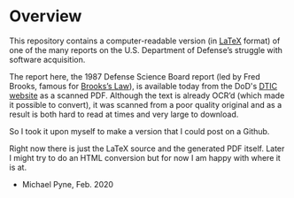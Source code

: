 # Overview

This repository contains a computer-readable version (in
[LaTeX](https://www.tug.org/texlive/) format) of one of the many reports on the
U.S. Department of Defense’s struggle with software acquisition.

The report here, the 1987 Defense Science Board report (led by Fred Brooks,
famous for [Brooks’s Law](https://en.wikipedia.org/wiki/Brooks%27s_law)), is
available today from the DoD's [DTIC
website](https://apps.dtic.mil/dtic/tr/fulltext/u2/a188561.pdf) as a scanned
PDF. Although the text is already OCR’d (which made it possible to convert), it
was scanned from a poor quality original and as a result is both hard to read
at times and very large to download.

So I took it upon myself to make a version that I could post on a Github.

Right now there is just the LaTeX source and the generated PDF itself. Later I
might try to do an HTML conversion but for now I am happy with where it is at.

 - Michael Pyne, Feb. 2020
